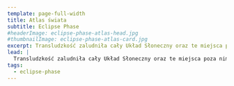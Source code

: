 ```yaml
---
template: page-full-width
title: Atlas świata 
subtitle: Eclipse Phase
#headerImage: eclipse-phase-atlas-head.jpg
#thumbnailImage: eclipse-phase-atlas-card.jpg
excerpt: Transludzkość zaludniła cały Układ Słoneczny oraz te miejsca poza nim, które są dostępne przez Bramy Pandoriańskie
lead: |
  Transludzkość zaludniła cały Układ Słoneczny oraz te miejsca poza nim, które są dostępne przez Bramy Pandoriańskie
tags: 
  - eclipse-phase
---
```

